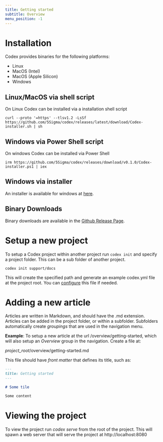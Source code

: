 ```yaml
---
title: Getting started
subtitle: Overview
menu_position: -1
---
```


# Installation

Codex provides binaries for the following platforms:

- Linux
- MacOS (Intel)
- MacOS (Apple Silicon)
- Windows

## Linux/MacOS via shell script 

On Linux Codex can be installed via a installation shell script

```
curl --proto '=https' --tlsv1.2 -LsSf https://github.com/5Sigma/codex/releases/latest/download/Codex-installer.sh | sh
```


## Windows via Power Shell script

On windows Codex can be installed via Power Shell 

```
irm https://github.com/5Sigma/codex/releases/download/v0.1.0/Codex-installer.ps1 | iex
```

## Windows via installer

An installer is available for windows at [here](https://github.com/5Sigma/codex/releases/latest/download/Codex-x86_64-pc-windows-msvc.zip).


## Binary Downloads

Binary downloads are available in the [Github Release Page](https://github.com/5Sigma/codex/releases/latest).

# Setup a new project

To setup a Codex project within another project run `codex init` and specify 
a project folder. This can be a sub folder of another project. 

```
codex init support/docs
```

This will create the specified path and generate an example codex.yml file at 
the project root. You can [configure](/overview/codex-yml) this file if needed.

# Adding a new article

Articles are written in Markdown, and should have the .md extension.
Articles can be added in the project folder, or within a subfolder. Subfolders
automatically create _groupings_ that are used in the navigation menu. 

**Example**: To setup a new article at the url /overview/getting-started, which
will also setup an _Overview_ group in the navigation. Create a file at:

_project_root_/overview/getting-started.md

This file should have _front matter_ that defines its title, such as:

```Markdown
---
title: Getting started
---

# Some tile

Some content
```

# Viewing the project

To view the project run _codex serve_ from the root of the project. This will 
spawn a web server that will serve the project at http://localhost:8080 


